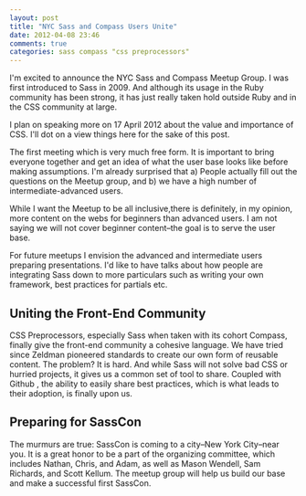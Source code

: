 ```yaml
---
layout: post
title: "NYC Sass and Compass Users Unite"
date: 2012-04-08 23:46
comments: true
categories: sass compass "css preprocessors"
---
```


I'm excited to announce the NYC Sass and Compass Meetup Group. I was first introduced to Sass in 2009. And although its usage in the Ruby community has been strong, it has just really taken hold outside Ruby and in the CSS community at large. 

I plan on speaking more on 17 April 2012 about the value and importance of CSS. I'll dot on a view things here for the sake of this post.

The first meeting which is very much free form. It is important to bring everyone together and get an idea of what the user base looks like before making assumptions. I'm already surprised that a) People actually fill out the questions on the Meetup group, and b) we have a high number of intermediate-advanced users. 

While I want the Meetup to be all inclusive,there is definitely, in my opinion, more content on the webs for beginners than advanced users. I am not saying we will not cover beginner content–the goal is to serve the user base. 

For future meetups I envision the advanced and intermediate users preparing presentations. I'd like to have talks about how people are integrating Sass down to more particulars such as writing your own framework, best practices for partials etc. 

## Uniting the Front-End Community
CSS Preprocessors, especially Sass when taken with its cohort Compass, finally give the front-end community a cohesive language. We have tried since Zeldman pioneered standards to create our own form of reusable content. The problem? It is hard. And while Sass will not solve bad CSS or hurried projects, it gives us a common set of tool to share. Coupled with Github , the ability to easily share best practices, which is what leads to their adoption, is finally upon us.

## Preparing for SassCon
The murmurs are true: SassCon is coming to a city–New York City–near you. It is a great honor to be a part of the organizing committee, which includes Nathan, Chris, and Adam, as well as Mason Wendell, Sam Richards, and Scott Kellum. The meetup group will help us build our base and make a successful first SassCon. 


